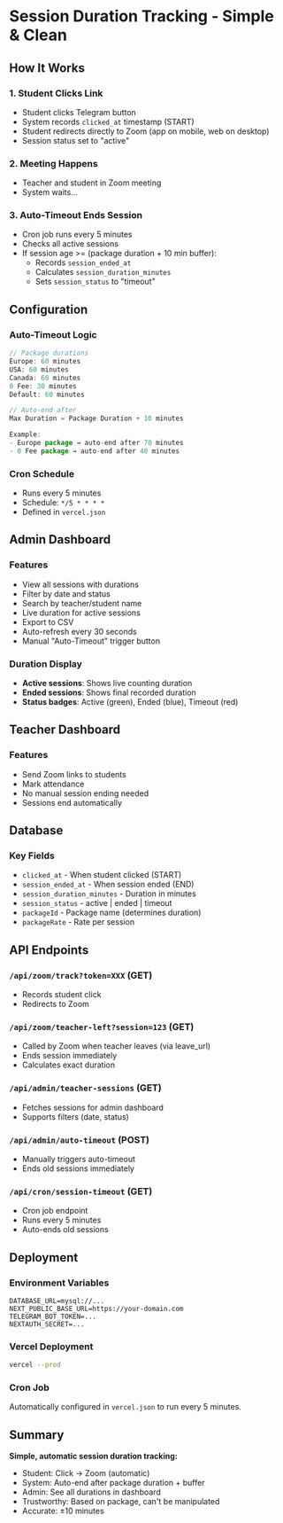 # Session Duration Tracking - Simple & Clean

## How It Works

### 1. Student Clicks Link

- Student clicks Telegram button
- System records `clicked_at` timestamp (START)
- Student redirects directly to Zoom (app on mobile, web on desktop)
- Session status set to "active"

### 2. Meeting Happens

- Teacher and student in Zoom meeting
- System waits...

### 3. Auto-Timeout Ends Session

- Cron job runs every 5 minutes
- Checks all active sessions
- If session age >= (package duration + 10 min buffer):
  - Records `session_ended_at`
  - Calculates `session_duration_minutes`
  - Sets `session_status` to "timeout"

## Configuration

### Auto-Timeout Logic

```javascript
// Package durations
Europe: 60 minutes
USA: 60 minutes
Canada: 60 minutes
0 Fee: 30 minutes
Default: 60 minutes

// Auto-end after
Max Duration = Package Duration + 10 minutes

Example:
- Europe package → auto-end after 70 minutes
- 0 Fee package → auto-end after 40 minutes
```

### Cron Schedule

- Runs every 5 minutes
- Schedule: `*/5 * * * *`
- Defined in `vercel.json`

## Admin Dashboard

### Features

- View all sessions with durations
- Filter by date and status
- Search by teacher/student name
- Live duration for active sessions
- Export to CSV
- Auto-refresh every 30 seconds
- Manual "Auto-Timeout" trigger button

### Duration Display

- **Active sessions**: Shows live counting duration
- **Ended sessions**: Shows final recorded duration
- **Status badges**: Active (green), Ended (blue), Timeout (red)

## Teacher Dashboard

### Features

- Send Zoom links to students
- Mark attendance
- No manual session ending needed
- Sessions end automatically

## Database

### Key Fields

- `clicked_at` - When student clicked (START)
- `session_ended_at` - When session ended (END)
- `session_duration_minutes` - Duration in minutes
- `session_status` - active | ended | timeout
- `packageId` - Package name (determines duration)
- `packageRate` - Rate per session

## API Endpoints

### `/api/zoom/track?token=XXX` (GET)

- Records student click
- Redirects to Zoom

### `/api/zoom/teacher-left?session=123` (GET)

- Called by Zoom when teacher leaves (via leave_url)
- Ends session immediately
- Calculates exact duration

### `/api/admin/teacher-sessions` (GET)

- Fetches sessions for admin dashboard
- Supports filters (date, status)

### `/api/admin/auto-timeout` (POST)

- Manually triggers auto-timeout
- Ends old sessions immediately

### `/api/cron/session-timeout` (GET)

- Cron job endpoint
- Runs every 5 minutes
- Auto-ends old sessions

## Deployment

### Environment Variables

```
DATABASE_URL=mysql://...
NEXT_PUBLIC_BASE_URL=https://your-domain.com
TELEGRAM_BOT_TOKEN=...
NEXTAUTH_SECRET=...
```

### Vercel Deployment

```bash
vercel --prod
```

### Cron Job

Automatically configured in `vercel.json` to run every 5 minutes.

## Summary

**Simple, automatic session duration tracking:**

- Student: Click → Zoom (automatic)
- System: Auto-end after package duration + buffer
- Admin: See all durations in dashboard
- Trustworthy: Based on package, can't be manipulated
- Accurate: ±10 minutes
